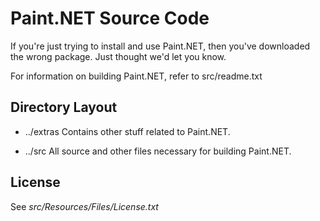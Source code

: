# Paint.NET Source Code
If you're just trying to install and use Paint.NET, then you've downloaded
the wrong package. Just thought we'd let you know.

For information on building Paint.NET, refer to src/readme.txt

## Directory Layout

* ../extras
Contains other stuff related to Paint.NET.

* ../src
All source and other files necessary for building Paint.NET.

## License
See _src/Resources/Files/License.txt_
